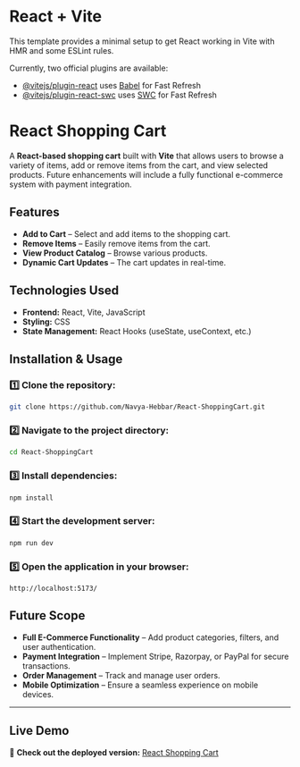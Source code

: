 # React + Vite

This template provides a minimal setup to get React working in Vite with HMR and some ESLint rules.

Currently, two official plugins are available:

- [@vitejs/plugin-react](https://github.com/vitejs/vite-plugin-react/blob/main/packages/plugin-react/README.md) uses [Babel](https://babeljs.io/) for Fast Refresh
- [@vitejs/plugin-react-swc](https://github.com/vitejs/vite-plugin-react-swc) uses [SWC](https://swc.rs/) for Fast Refresh

# React Shopping Cart

A **React-based shopping cart** built with **Vite** that allows users to browse a variety of items, add or remove items from the cart, and view selected products. Future enhancements will include a fully functional e-commerce system with payment integration.

## Features
- **Add to Cart** – Select and add items to the shopping cart.
- **Remove Items** – Easily remove items from the cart.
- **View Product Catalog** – Browse various products.
- **Dynamic Cart Updates** – The cart updates in real-time.

## Technologies Used
- **Frontend:** React, Vite, JavaScript
- **Styling:** CSS
- **State Management:** React Hooks (useState, useContext, etc.)

## Installation & Usage
### 1️⃣ Clone the repository:
```bash
git clone https://github.com/Navya-Hebbar/React-ShoppingCart.git
```

### 2️⃣ Navigate to the project directory:
```bash
cd React-ShoppingCart
```

### 3️⃣ Install dependencies:
```bash
npm install
```

### 4️⃣ Start the development server:
```bash
npm run dev
```

### 5️⃣ Open the application in your browser:
```
http://localhost:5173/
```

## Future Scope
- **Full E-Commerce Functionality** – Add product categories, filters, and user authentication.
- **Payment Integration** – Implement Stripe, Razorpay, or PayPal for secure transactions.
- **Order Management** – Track and manage user orders.
- **Mobile Optimization** – Ensure a seamless experience on mobile devices.

---

## Live Demo  
🔗 **Check out the deployed version:** [React Shopping Cart](https://react-shoppingcart-desktop.netlify.app/)

